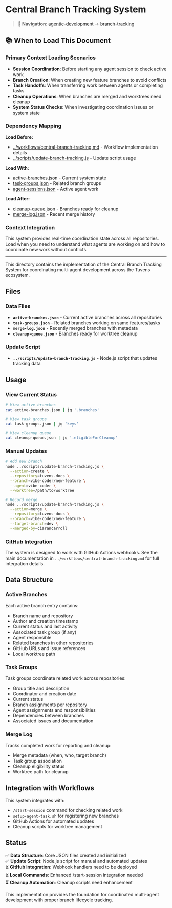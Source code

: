 # Central Branch Tracking System

> **📍 Navigation**: [agentic-development](../README.md) → [branch-tracking](./README.md)

## 📚 When to Load This Document

### Primary Context Loading Scenarios
- **Session Coordination**: Before starting any agent session to check active work
- **Branch Creation**: When creating new feature branches to avoid conflicts
- **Task Handoffs**: When transferring work between agents or completing tasks
- **Cleanup Operations**: When branches are merged and worktrees need cleanup
- **System Status Checks**: When investigating coordination issues or system state

### Dependency Mapping
**Load Before:**
- [../workflows/central-branch-tracking.md](../workflows/central-branch-tracking.md) - Workflow implementation details
- [../scripts/update-branch-tracking.js](../scripts/update-branch-tracking.js) - Update script usage

**Load With:**
- [active-branches.json](./active-branches.json) - Current system state
- [task-groups.json](./task-groups.json) - Related branch groups
- [agent-sessions.json](./agent-sessions.json) - Active agent work

**Load After:**
- [cleanup-queue.json](./cleanup-queue.json) - Branches ready for cleanup
- [merge-log.json](./merge-log.json) - Recent merge history

### Context Integration
This system provides real-time coordination state across all repositories. Load when you need to understand what agents are working on and how to coordinate new work without conflicts.

---

This directory contains the implementation of the Central Branch Tracking System for coordinating multi-agent development across the Tuvens ecosystem.

## Files

### Data Files
- **`active-branches.json`** - Current active branches across all repositories
- **`task-groups.json`** - Related branches working on same features/tasks
- **`merge-log.json`** - Recently merged branches with metadata
- **`cleanup-queue.json`** - Branches ready for worktree cleanup

### Update Script
- **`../scripts/update-branch-tracking.js`** - Node.js script that updates tracking data

## Usage

### View Current Status
```bash
# View active branches
cat active-branches.json | jq '.branches'

# View task groups
cat task-groups.json | jq 'keys'

# View cleanup queue
cat cleanup-queue.json | jq '.eligibleForCleanup'
```

### Manual Updates
```bash
# Add new branch
node ../scripts/update-branch-tracking.js \
  --action=create \
  --repository=tuvens-docs \
  --branch=vibe-coder/new-feature \
  --agent=vibe-coder \
  --worktree=/path/to/worktree

# Record merge
node ../scripts/update-branch-tracking.js \
  --action=merge \
  --repository=tuvens-docs \
  --branch=vibe-coder/new-feature \
  --target-branch=dev \
  --merged-by=ciarancarroll
```

### GitHub Integration
The system is designed to work with GitHub Actions webhooks. See the main documentation in `../workflows/central-branch-tracking.md` for full integration details.

## Data Structure

### Active Branches
Each active branch entry contains:
- Branch name and repository
- Author and creation timestamp
- Current status and last activity
- Associated task group (if any)
- Agent responsible
- Related branches in other repositories
- GitHub URLs and issue references
- Local worktree path

### Task Groups
Task groups coordinate related work across repositories:
- Group title and description
- Coordinator and creation date
- Current status
- Branch assignments per repository
- Agent assignments and responsibilities
- Dependencies between branches
- Associated issues and documentation

### Merge Log
Tracks completed work for reporting and cleanup:
- Merge metadata (when, who, target branch)
- Task group association
- Cleanup eligibility status
- Worktree path for cleanup

## Integration with Workflows

This system integrates with:
- `/start-session` command for checking related work
- `setup-agent-task.sh` for registering new branches
- GitHub Actions for automated updates
- Cleanup scripts for worktree management

## Status

✅ **Data Structure**: Core JSON files created and initialized  
✅ **Update Script**: Node.js script for manual and automated updates  
⏳ **GitHub Integration**: Webhook handlers need to be deployed  
⏳ **Local Commands**: Enhanced /start-session integration needed  
⏳ **Cleanup Automation**: Cleanup scripts need enhancement  

This implementation provides the foundation for coordinated multi-agent development with proper branch lifecycle tracking.